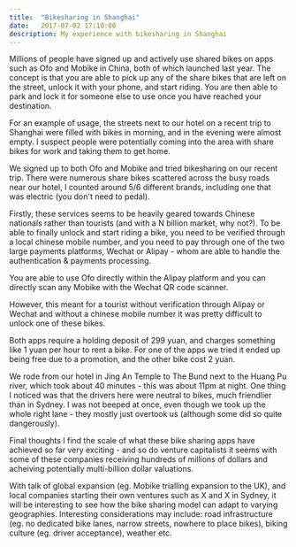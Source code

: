 ```yaml
---
title:  "Bikesharing in Shanghai"
date:   2017-07-02 17:10:00
description: My experience with bikesharing in Shanghai
---
```


Millions of people have signed up and actively use shared bikes on apps such as Ofo and Mobike in China, both of which launched last year. The concept is that you are able to pick up any of the share bikes that are left on the street, unlock it with your phone, and start riding. You are then able to park and lock it for someone else to use once you have reached your destination.

For an example of usage, the streets next to our hotel on a recent trip to Shanghai were filled with bikes in morning, and in the evening were almost empty. I suspect people were potentially coming into the area with share bikes for work and taking them to get home.

We signed up to both Ofo and Mobike and tried bikesharing on our recent trip. There were numerous share bikes scattered across the busy roads near our hotel, I counted around 5/6 different brands, including one that was electric (you don't need to pedal).

Firstly, these services seems to be heavily geared towards Chinese nationals rather than tourists (and with a N billion market, why not?). To be able to finally unlock and start riding a bike, you need to be verified through a local chinese mobile number, and you need to pay through one of the two large payments platforms, Wechat or Alipay - whom are able to handle the authentication & payments processing.

You are able to use Ofo directly within the Alipay platform and you can directly scan any Mobike with the Wechat QR code scanner.

However, this meant for a tourist without verification through Alipay or Wechat and without a chinese mobile number it was pretty difficult to unlock one of these bikes.

Both apps require a holding deposit of 299 yuan, and charges something like 1 yuan per hour to rent a bike. For one of the apps we tried it ended up being free due to a promotion, and the other bike cost 2 yuan.

We rode from our hotel in Jing An Temple to The Bund next to the Huang Pu river, which took about 40 minutes - this was about 11pm at night. One thing I noticed was that the drivers here were neutral to bikes, much friendlier than in Sydney. I was not beeped at once, even though we took up the whole right lane - they mostly just overtook us (although some did so quite dangerously).

Final thoughts
I find the scale of what these bike sharing apps have achieved so far very exciting - and so do venture capitalists it seems with some of these companies receiving hundreds of millions of dollars and acheiving potentially multi-billion dollar valuations.

With talk of global expansion (eg. Mobike trialling expansion to the UK), and local companies starting their own ventures such as X and X in Sydney, it will be interesting to see how the bike sharing model can adapt to varying geographies. Interesting considerations may include: road infrastructure (eg. no dedicated bike lanes, narrow streets, nowhere to place bikes), biking culture (eg. driver acceptance), weather etc.
